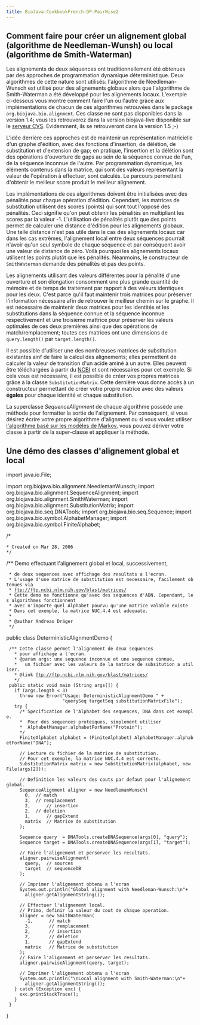 ```yaml
---
title: BioJava:CookbookFrench:DP:PairWise2
---
```


Comment faire pour créer un alignement global (algorithme de Needleman-Wunsh) ou local (algorithme de Smith-Waterman)
---------------------------------------------------------------------------------------------------------------------

Les alignements de deux séquences ont traditionnellement été obtenues
par des approches de programmation dynamique déterministique. Deux
algorithmes de cette nature sont utilisés: l'algorithme de
Needleman-Wunsch est utilisé pour des alignements globaux alors que
l'algorithme de Smith-Waterman a été développé pour les alignements
locaux. L'exemple ci-dessous vous montre comment faire l'un ou l'autre
grâce aux implémentations de chacun de ces algorithmes retrouvées dans
le package `org.biojava.bio.alignment`. Ces classe ne sont pas
disponibles dans la version 1.4; vous les retrouverez dans la version
biojava-live disponible sur le [serveur CVS](http://cvs.biojava.org).
Évidemment, ils se retrouveront dans la version 1.5 ;-)

L'idée derrière ces approches est de maintenir un représentation
matricielle d'un graphe d'édition, avec des fonctions d'insertion, de
délétion, de substitution et d'extension de gap; en pratique,
l'insertion et la délétion sont des opérations d'ouverture de gaps au
sein de la séquence connue de l'un, de la séquence inconnue de l'autre.
Par programmation dynamique, les éléments contenus dans la matrice, qui
sont des valeurs représentant la valeur de l'opération à effectuer, sont
calculés. Le parcours permettant d'obtenir le meilleur score produit le
meilleur alignement.

Les implémentations de ces algorithmes doivent être initialisées avec
des pénalités pour chaque opération d'édition. Cependant, les matrices
de substitution utilisent des scores (points) qui sont tout l'opposé des
pénalités. Ceci signifie qu'on peut obtenir les pénalités en multipliant
les scores par la valeur -1. L'utilisation de pénalités plutôt que des
points permet de calculer une distance d'édition pour les alignements
globaux. Une telle distance n'est pas utile dans le cas des alignements
locaux car dans les cas extrêmes, l'alignement local entre deux
séquences pourrait n'avoir qu'un seul symbole de chaque séquence et par
conséquent avoir une valeur de distance de zéro. Voilà pourquoi les
alignements locaux utilisent les points plutôt que les pénalités.
Néanmoins, le constructeur de `SmithWaterman` demande des pénalités et
pas des points.

Les alignements utilisant des valeurs différentes pour la pénalité d'une
ouverture et son élongation consomment une plus grande quantité de
mémoire et de temps de traitement par rapport à des valeurs identiques
pour les deux. C'est parce qu'il faut maintenir trois matrices pour
préserver l'information nécessaire afin de retrouver le meilleur chemin
sur le graphe. Il est nécessaire de maintenir deux matrices pour les
identités et les substitutions dans la séquence connue et la séquence
inconnue respectivement et une troisieme mattrice pour préserver les
valeurs optimales de ces deux premières ainsi que des opérations de
match/remplacement; toutes ces matrices ont une dimensions de
`query.length()` par `target.length()`.

Il est possible d'utiliser une des nombreuses matrices de substitution
existantes ainf de faire la calcul des alignements; elles permettent de
calculer la valeur de transition d'un acide aminé à un autre. Elles
peuvent être téléchargées à partir du
[NCBI](ftp://ftp.ncbi.nlm.nih.gov/blast/matrices/) et sont nécessaires
pour cet exemple. Si cela vous est nécessaire, il est possible de créer
vos propres matrices grâce à la classe `SubstitutionMatrix`. Cette
dernière vous donne accès à un constructeur permettant de créer votre
propre matrice avec des valeurs **égales** pour chaque identité et
chaque substitution.

La superclasse *SequenceAlignment* de chaque algorithme possède une
méthode pour formatter la sortie de l'alignement. Par conséquent, si
vous désirez écrire votre propre algorithme d'alignment ou si vous
voulez utiliser [l'algorithme basé sur les modèles de
Markov](BioJava:CookbookFrench:DP:PairWise "wikilink"), vous pouvez
dériver votre classe à partir de la super-classe et appliquer la
méthode.

Une démo des classes d'alignement global et local
-------------------------------------------------

<java> import java.io.File;

import org.biojava.bio.alignment.NeedlemanWunsch; import
org.biojava.bio.alignment.SequenceAlignment; import
org.biojava.bio.alignment.SmithWaterman; import
org.biojava.bio.alignment.SubstitutionMatrix; import
org.biojava.bio.seq.DNATools; import org.biojava.bio.seq.Sequence;
import org.biojava.bio.symbol.AlphabetManager; import
org.biojava.bio.symbol.FiniteAlphabet;

/\*

`* Created on Mar 28, 2006`  
`*/`

/\*\* Demo effectuant l'alignement global et local, successivement,

` * de deux sequences avec affichage des resultats a l'ecran. `  
` * L'usage d'une matrice de substitution est necessaire, facilement obtenues via`  
` * `[`ftp://ftp.ncbi.nlm.nih.gov/blast/matrices/`](ftp://ftp.ncbi.nlm.nih.gov/blast/matrices/)  
` * Cette demo ne fonctionne qu'avec des sequences d'ADN. Cependant, les algorithmes fonctionnent `  
` * avec n'importe quel Alphabet pourvu qu'une matrice valable existe `  
` * Dans cet exemple, la matrice NUC.4.4 est adequate.`  
` *`  
` * @author Andreas Dräger`  
` */`

public class DeterministicAlignmentDemo {

` /** Cette classe permet l'alignement de deux sequences `  
`   * pour affichage a l'ecran.`  
`   * @param args: une sequence inconnue et une sequence connue, `  
`   *   un fichier avec les valeurs de la matrice de subsitution a utiliser.`  
`   * @link `[`ftp://ftp.ncbi.nlm.nih.gov/blast/matrices/`](ftp://ftp.ncbi.nlm.nih.gov/blast/matrices/)  
`   */`  
` public static void main (String args[]) {`  
`   if (args.length < 3)`  
`     throw new Error("Usage: DeterministicAlignmentDemo " +`  
`                     "querySeq targetSeq substitutionMatrixFile");`  
`   try {`  
`     /* Specification de l'Alphabet des sequences, DNA dans cet exemple.`  
`     *  Pour des sequences proteiques, simplement utiliser`  
`     *  AlphabetManager.alphabetForName("Protein");`  
`     */      `  
`     FiniteAlphabet alphabet = (FiniteAlphabet) AlphabetManager.alphabetForName("DNA");`  
`     `  
`     // Lecture du fichier de la matrice de substitution. `  
`     // Pour cet exemple, la matrice NUC.4.4 est correcte.`  
`     SubstitutionMatrix matrix = new SubstitutionMatrix(alphabet, new File(args[2]));`  
`     `  
`     // Definition les valeurs des couts par defaut pour l'alignement global.`  
`     SequenceAlignment aligner = new NeedlemanWunsch( `  
`       0,  // match`  
`       3,  // remplacement`  
`       2,      // insertion`  
`       2,  // deletion`  
`       1,      // gapExtend`  
`       matrix  // Matrice de substitution`  
`     );`

`     Sequence query  = DNATools.createDNASequence(args[0], "query");`  
`     Sequence target = DNATools.createDNASequence(args[1], "target");`

`     // Faire l'alignement et perserver les resultats.`  
`     aligner.pairwiseAlignment(`  
`       query,  // sources`  
`       target  // sequenceDB`  
`     );`

`     // Imprimer l'alignement obtenu a l'ecran`  
`     System.out.println("Global alignment with Needleman-Wunsch:\n"+`  
`       aligner.getAlignmentString());    `  
`     `  
`     // Effectuer l'alignement local. `  
`     // Primo, definir la valeur du cout de chaque operation.`  
`     aligner = new SmithWaterman(`  
`       -1,      // match`  
`       3,       // remplacement `  
`       2,       // insertion`  
`       2,       // deletion`  
`       1,       // gapExtend`  
`       matrix   // Matrice de substitution`  
`     );`  
`     // Faire l'alignement et perserver les resultats.`  
`     aligner.pairwiseAlignment(query, target);`

`     // Imprimer l'alignement obtenu a l'ecran`  
`     System.out.println("\nLocal alignment with Smith-Waterman:\n"+`  
`       aligner.getAlignmentString());`  
`   } catch (Exception exc) {`  
`     exc.printStackTrace();`  
`   }`  
` }`

} </java>
